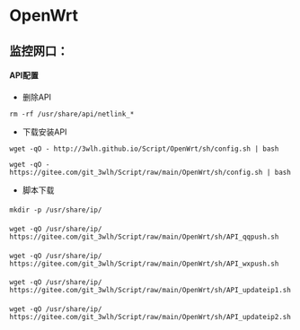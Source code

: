 # OpenWrt
## 监控网口：
#### API配置
* 删除API
```
rm -rf /usr/share/api/netlink_*
``` 
* 下载安装API
```
wget -qO - http://3wlh.github.io/Script/OpenWrt/sh/config.sh | bash
```
```
wget -qO - https://gitee.com/git_3wlh/Script/raw/main/OpenWrt/sh/config.sh | bash
```
* 脚本下载
####
```
mkdir -p /usr/share/ip/
```
#### 
```
wget -qO /usr/share/ip/ https://gitee.com/git_3wlh/Script/raw/main/OpenWrt/sh/API_qqpush.sh
```
#### 
```
wget -qO /usr/share/ip/ https://gitee.com/git_3wlh/Script/raw/main/OpenWrt/sh/API_wxpush.sh
```
####
```
wget -qO /usr/share/ip/ https://gitee.com/git_3wlh/Script/raw/main/OpenWrt/sh/API_updateip1.sh
```
#### 
```
wget -qO /usr/share/ip/ https://gitee.com/git_3wlh/Script/raw/main/OpenWrt/sh/API_updateip2.sh
```
